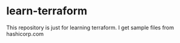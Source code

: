 # learn-terraform
This repository is just for learning terraform. I get sample files from hashicorp.com
